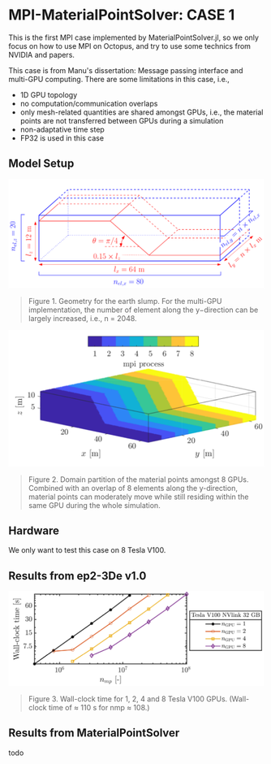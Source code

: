# MPI-MaterialPointSolver: CASE 1

This is the first MPI case implemented by MaterialPointSolver.jl, so we only focus on how to use MPI on Octopus, and try to use some technics from NVIDIA and papers.

This case is from Manu's dissertation: Message passing interface and multi-GPU computing. There are some limitations in this case, i.e., 
- 1D GPU topology
- no computation/communication overlaps
- only mesh-related quantities are shared amongst GPUs, i.e., the material points are not transferred between GPUs during a simulation
- non-adaptative time step
- FP32 is used in this case

## Model Setup

![fig1](./assets/fig1.png)
> Figure 1. Geometry for the earth slump. For the multi-GPU implementation, the number of element along the y−direction can be largely increased, i.e., n = 2048.

![fig2](./assets/fig2.png)
> Figure 2. Domain partition of the material points amongst 8 GPUs. Combined with an overlap of 8 elements along the y-direction, material points can moderately move while still residing within the same GPU during the whole simulation.

## Hardware

We only want to test this case on 8 Tesla V100.

## Results from ep2-3De v1.0

![fig3](./assets/fig3.png)
> Figure 3. Wall-clock time for 1, 2, 4 and 8 Tesla V100 GPUs. (Wall-clock time of ≈ 110 s for nmp ≈ 108.)

## Results from MaterialPointSolver

todo